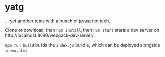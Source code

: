 # yatg
...  yet another tetris with a bunch of javascript tech.

Clone or download, then `npm install`, then `npm start` starts a dev server on http://localhost:8080/webpack-dev-server/.

`npm run build` builds the `index.js` bundle, which can be deployed alongside `index.html`.
